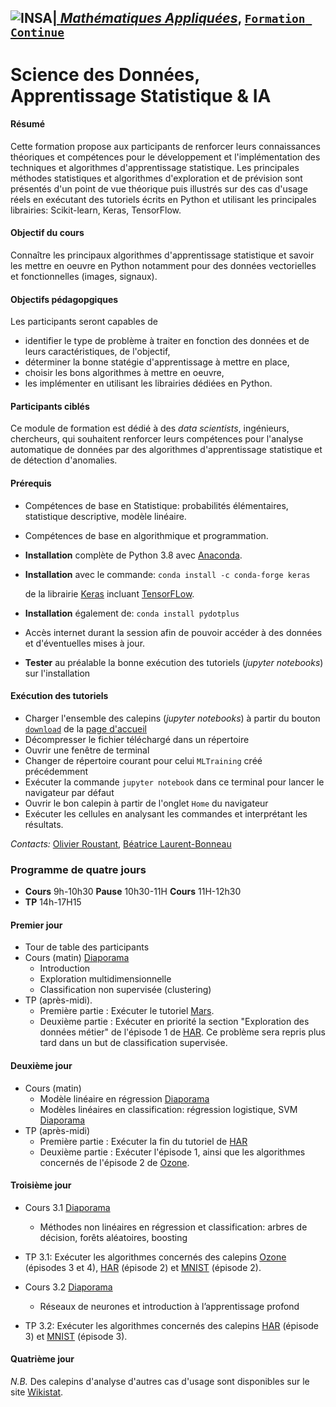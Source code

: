 
## <a href="http://www.insa-toulouse.fr/" ><img src="http://www.math.univ-toulouse.fr/~besse/Wikistat/Images/Logo_INSAvilletoulouse-RVB.png" style="float:left; max-width: 80px; display: inline" alt="INSA"/> |  [*Mathématiques Appliquées*](http://www.math.insa-toulouse.fr/fr/index.html), [`Formation Continue`](http://www.math.insa-toulouse.fr/fr/enseignement.html)

# Science des Données, Apprentissage Statistique & IA

#### Résumé
Cette formation propose aux participants de renforcer leurs connaissances théoriques et compétences pour le développement et l'implémentation des techniques et algorithmes d'apprentissage statistique. Les principales méthodes statistiques et algorithmes d'exploration et de prévision sont présentés d'un point de vue théorique puis illustrés sur des cas d'usage réels en exécutant des tutoriels écrits en Python et utilisant les principales librairies: Scikit-learn, Keras, TensorFlow.

#### Objectif du cours
Connaître les principaux algorithmes d'apprentissage statistique et savoir les mettre en oeuvre en Python notamment pour des données vectorielles et fonctionnelles (images, signaux).

#### Objectifs pédagopgiques
Les participants seront capables de

- identifier le type de problème à traiter en fonction des données et de leurs caractéristiques, de l'objectif,
- déterminer la bonne statégie d'apprentissage  à mettre en place, 
- choisir les bons algorithmes à mettre en oeuvre,
- les implémenter en utilisant les librairies dédiées en Python.

#### Participants ciblés
Ce module de formation est dédié  à des *data scientists*, ingénieurs, chercheurs, qui souhaitent renforcer leurs compétences pour l'analyse automatique de données par des algorithmes d'apprentissage statistique et de détection d'anomalies.

#### Prérequis
- Compétences de base en Statistique: probabilités élémentaires, statistique descriptive, modèle linéaire.
- Compétences de base en algorithmique et programmation.
- **Installation** complète de Python 3.8 avec [Anaconda](https://conda.io/docs/user-guide/install/download.html). 
- **Installation** avec le commande:
 `conda install -c conda-forge keras ` 
   
    de la librairie [Keras](https://keras.io/) incluant [TensorFLow](https://www.tensorflow.org/).
- **Installation** également de: `conda install pydotplus`
- Accès internet durant la session afin de pouvoir accéder à des données et d'éventuelles mises à jour.
- **Tester** au préalable la bonne exécution des tutoriels (*jupyter notebooks*) sur l'installation


#### Exécution des tutoriels 

- Charger l'ensemble des calepins (*jupyter notebooks*) à partir du bouton [`download`](https://github.com/wikistat/MLTraining/archive/master.zip) de la [page d'accueil](https://github.com/wikistat/MLTraining) 
- Décompresser le fichier téléchargé dans un répertoire 
- Ouvrir une fenêtre de terminal
- Changer de répertoire courant pour celui `MLTraining` créé précédemment
- Exécuter la commande  `jupyter notebook` dans ce terminal pour lancer le navigateur par défaut
- Ouvrir le bon calepin à partir de l'onglet `Home` du navigateur 
- Exécuter les cellules en analysant les commandes et interprétant les résultats.

*Contacts:*  [Olivier Roustant](https://olivier-roustant.fr/),  [Béatrice Laurent-Bonneau](https://perso.math.univ-toulouse.fr/laurent/) 

### Programme de quatre jours 
- **Cours** 9h-10h30 **Pause** 10h30-11H **Cours** 11H-12h30 
- **TP** 14h-17H15 

#### Premier jour
* Tour de table des participants
* Cours (matin) [Diaporama](https://github.com/wikistat/MLTraining/blob/master/Slides/COURS-J1-2022.pdf)
   - Introduction
   - Exploration multidimensionnelle
   - Classification non supervisée (clustering)
* TP (après-midi). 
   - Première partie : Exécuter le tutoriel [Mars](https://github.com/wikistat/MLTraining/blob/master/Notebooks/Mars/ML-Clustering-Mars.ipynb). 
   - Deuxième partie : Exécuter en priorité la section "Exploration des données métier" de l'épisode 1 de [HAR](https://github.com/wikistat/MLTraining/blob/master/Notebooks/ML-4-IoT-Har.ipynb). Ce problème sera repris plus tard dans un but de classification supervisée. 

#### Deuxième jour
* Cours (matin)
   - Modèle linéaire en régression [Diaporama](https://github.com/wikistat/MLTraining/blob/master/Slides/COURS-J2.1-2022.pdf)
   - Modèles linéaires en classification: régression logistique, SVM [Diaporama](https://github.com/wikistat/MLTraining/blob/master/Slides/COURS-J2.2-2022.pdf)
* TP (après-midi)
    - Première partie : Exécuter la fin du tutoriel de [HAR](https://github.com/wikistat/MLTraining/blob/master/Notebooks/ML-4-IoT-Har.ipynb)   
    - Deuxième partie : Exécuter l'épisode 1, ainsi que les algorithmes concernés de l'épisode 2 de [Ozone](https://github.com/wikistat/MLTraining/blob/master/Notebooks/Ozone/Apprent-Python-Ozone.ipynb). 

#### Troisième jour
* Cours 3.1 [Diaporama](https://github.com/wikistat/MLTraining/blob/master/Slides/COURS-J3.1-2022.pdf)
   - Méthodes non linéaires en régression et classification: arbres de décision, forêts aléatoires, boosting
* TP 3.1: Exécuter les algorithmes concernés des calepins [Ozone](https://github.com/wikistat/MLTraining/blob/master/Notebooks/Ozone/Apprent-Python-Ozone.ipynb) (épisodes 3 et 4), [HAR](https://github.com/wikistat/MLTraining/blob/master/Notebooks/ML-4-IoT-Har.ipynb) (épisode 2) et  [MNIST](https://github.com/wikistat/MLTraining/blob/master/Notebooks/MNIST/ML-MNIST.ipynb) (épisode 2).

* Cours 3.2 [Diaporama](https://github.com/wikistat/MLTraining/blob/master/Slides/COURS-J3.2-2022.pdf)
   -  Réseaux de neurones et introduction à l’apprentissage profond
* TP 3.2: Exécuter les algorithmes concernés des calepins  [HAR](https://github.com/wikistat/MLTraining/blob/master/Notebooks/ML-4-IoT-Har.ipynb) (épisode 3) et  [MNIST](https://github.com/wikistat/MLTraining/blob/master/Notebooks/MNIST/ML-MNIST.ipynb) (épisode 3).
 
 #### Quatrième jour 
 
*N.B.* Des calepins d'analyse d'autres cas d'usage sont disponibles sur le site  [Wikistat](https://github.com/wikistat/).

